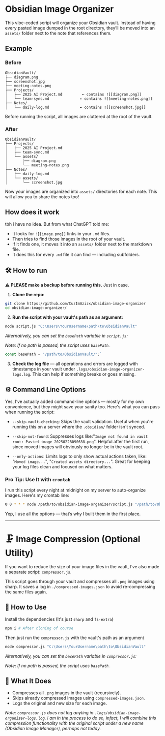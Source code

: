 # Obsidian Image Organizer

This vibe-coded script will organize your Obsidian vault. Instead of having every pasted image dumped in the root directory, they’ll be moved into an `assets/` folder next to the note that references them.

## Example

### Before

```
ObsidianVault/
├── diagram.png
├── screenshot.jpg
├── meeting-notes.png
├── Projects/
│   ├── 2025 AI Project.md         ← contains ![[diagram.png]]
│   └── team-sync.md              ← contains ![[meeting-notes.png]]
├── Notes/
│   └── daily-log.md              ← contains ![[screenshot.jpg]]
```

Before running the script, all images are cluttered at the root of the vault.

### After

```
ObsidianVault/
├── Projects/
│   ├── 2025 AI Project.md
│   ├── team-sync.md
│   └── assets/
│       ├── diagram.png
│       └── meeting-notes.png
├── Notes/
│   ├── daily-log.md
│   └── assets/
│       └── screenshot.jpg
```

Now your images are organized into `assets/` directories for each note. This will allow you to share the notes too!

## How does it work

tbh i have no idea. But from what ChatGPT told me:

- It looks for `![[image.png]]` links in your `.md` files.
- Then tries to find those images in the root of your vault.
- If it finds one, it moves it into an `assets/` folder next to the markdown file.
- It does this for every `.md` file it can find — including subfolders.

## 🛠️ How to run

⚠️ **PLEASE make a backup before running this.** Just in case.

1. **Clone the repo:**

```bash
git clone https://github.com/CuzImAzizx/obsidian-image-organizer
cd obsidian-image-organizer/
```
2. **Run the script with your vault's path as an argument:**
```bash
node script.js "C:\Users\YourUsername\path\to\ObsidianVault"
```
_Alternatively, you can set the `basePath` variable in `script.js`:_

_Note: If no path is passed, the script uses `basePath`._
```js
const basePath = "/path/to/ObsidianVault/";`
```

3. **Check the log file** — all operations and errors are logged with timestamps in your vault under `.logs/obsidian-image-organizer-logs.log`. This can help if something breaks or goes missing.

## ⚙️ Command Line Options

Yes, I’ve actually added command-line options — mostly for my own convenience, but they might save your sanity too. Here's what you can pass when running the script:

- `--skip-vault-checking`: Skips the vault validation. Useful when you're running this on a server where the `.obsidian/` folder isn't synced.

- `--skip-not-found`: Suppresses logs like:"`Image not found in vault root: Pasted image 20250228090638.png`". Helpful after the first run, since moved images will obviously no longer be in the vault root.

- `--only-actions`: Limits logs to only show actual actions taken, like: "`Moved image...`", "`Created assets directory...`". Great for keeping your log files clean and focused on what matters.

### Pro Tip: Use It with `crontab`

I run this script every night at midnight on my server to auto-organize images. Here's my crontab line:

```bash
0 0 * * * node /path/to/obsidian-image-organizer/script.js "/path/to/ObsidianVault" --only-actions --skip-not-found --skip-vault-checking
```
Yep, I use all the options — that’s why I built them in the first place.

---

# 🗜️ Image Compression (Optional Utility)

If you want to reduce the size of your image files in the vault, I’ve also made a separate script: `compressor.js`.

This script goes through your vault and compresses all `.png` images using sharp. It saves a log in `./compressed-images.json` to avoid re-compressing the same files again.

## 🔧 How to Use
Install the dependencies (It's just `sharp` and `fs-extra`)

```bash
npm i # After cloning of course
``` 

Then just run the `compressor.js` with the vault's path as an argument

```bash
node compressor.js "C:\Users\YourUsername\path\to\ObsidianVault"
```
_Alternatively, you can set the `basePath` variable in `compressor.js`:_

_Note: If no path is passed, the script uses `basePath`._

## 🧠 What It Does
- Compresses all `.png` images in the vault (recursively).
- Skips already compressed images using `compressed-images.json`.
- Logs the original and new size for each image.

_Note: `compressor.js` does not log anyting in `.logs/obsidian-image-organizer-logs.log`. I am in the process to do so, infact, I will combine this compression functionality with the original script under a new name (Obsidian Image Manager), perhaps not today._


